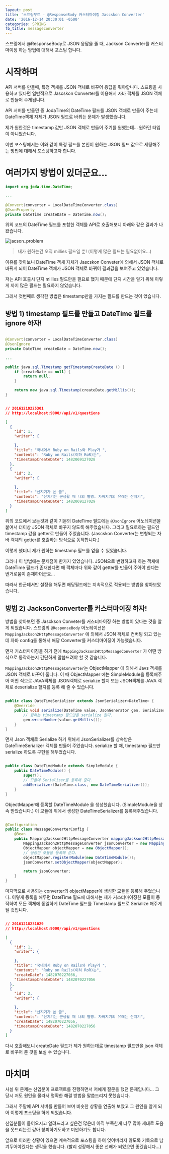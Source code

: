 ```yaml
---
layout: post
title: '스프링부트 - @ResponseBody 커스터마이징 Jascskon Converter'
date: '2016-12-14 20:30:01 -0500'
categories: SPRING
fb_title: messageconverter
---
```


스프링에서 @ResponseBody로 JSON 응답을 줄 때, Jackson Converter를 커스터마이징 하는 방법에 대해서 포스팅 합니다.

# 시작하며

API 서버를 만들때, 특정 객체를 JSON 객체로 바꾸어 응답을 줘야합니다.
스프링을 사용하고 있다면 일반적으로 Jascskon Converter를 이용해서 자바 객체를 JSON 객체로 만들어 주게됩니다.

API 서버를 만들던 중 JodaTime의 DateTime 필드를 JSON 객체로 만들어 주는데 DateTime객체 자체가 JSON 필드로 바뀌는 문제가 발생했습니다.

제가 원한것은 timestamp 값만 JSON 객체로 만들어 주기를 원했는데... 원하던 타입이 아니었습니다.

이번 포스팅에서는 이와 같이 특정 필드를 본인이 원하는 JSON 필드 값으로 세팅해주는 방법에 대해서 포스팅하고자 합니다.



# 여러가지 방법이 있더군요...

``` java
import org.joda.time.DateTime;

...

@Convert(converter = LocalDateTimeConverter.class)
@JsonProperty
private DateTime createDate = DateTime.now();


```

위의 코드의 DateTime 필드를 포함한 객체를 API로 호출해보니 아래와 같은 결과가 나왔습니다.

![jacson_problem](/images/jackson_problem.jpg)

> 내가 원하는건 오직 millies 필드일 뿐! (이렇게 많은 필드는 필요없어요...)

이유를 찾아보니 DateTime 객체 자체가 Jascskon Conveter에 의해서 JSON 객체로 바뀌게 되어 DateTime 객체가 JSON 객체로 바뀌어 결과값을 보여주고 있었습니다.

저는 API 호출시 단지 millies 필드만을 필요로 했기 때문에 단지 시간을 알기 위해 이렇게
까지 많은 필드는 필요하지 않았습니다.

그래서 첫번째로 생각한 방법은 timestamp만을 가지는 필드를 만드는 것이 었습니다.

## 방법 1) timestamp 필드를 만들고 DateTime 필드를 ignore 하자!

``` java

@Convert(converter = LocalDateTimeConverter.class)
@JsonIgnore
private DateTime createDate = DateTime.now();

...

public java.sql.Timestamp getTimestampCreateDate () {
    if (createDate == null) {
        return null;
    }

    return new java.sql.Timestamp(createDate.getMillis());
}
```

``` JSON

// 20161218225301
// http://localhost:9000//api/v1/questions

[
  {
    "id": 1,
    "writer": {

    },
    "title": "국내에서 Ruby on Rails와 Play가 ",
    "contents": "Ruby on Rails(이하 RoR)는",
    "timestampCreateDate": 1482069127028
  },
  {
    "id": 2,
    "writer": {

    },
    "title": "산지기가 쓴 글",
    "contents": "산지기는 군생활 때 나의 별명. 자바지기의 유래는 산지기",
    "timestampCreateDate": 1482069127029
  }
]

```

위의 코드에서 보는것과 같이 기본의 DateTime 필드에는 ``@JsonIgnore`` 어노테이션을 붙여서 더이상 JSON 객체로 바꾸지 않도록 해주었습니다. 그리고 필요로하는 필드인 timestamp 값을 getter로 만들어 주었습니다. (Jascskon Converter는 변형되는 자바 객체의 getter를 호출하는 방식으로 동작합니다.)

이렇게 했더니 제가 원하는 timestamp 필드를 얻을 수 있었습니다.

그러나 이 방법에는 문제점이 한가지 있었습니다. JSON으로 변형하고자 하는 객체에 DateTime 필드가 존재한다면 매 객체마다 위와 같이 getter를 만들어 주어야 한다는 번거로움이 존재하더군요...

따라서 한군데서만 설정을 해두면 해당필드에는 지속적으로 적용되는 방법을 찾아보았습니다.

## 방법 2) JacksonConverter를 커스터마이징 하자!

방법을 찾아보던 중 Jasckson Conveter를 커스터마이징 하는 방법이 있다는 것을 알게 되었습니다. 스프링의 `` @ResponseBody `` 어노테이션은 ``MappingJackson2HttpMessageConverter`` 에 의해서 JSON 객체로 컨버팅 되고 있는데 자바 config를 통해서 해당 Converter를 커스터마이징이 가능했습니다.

먼저 커스터마이징을 하기 전에 ``MappingJackson2HttpMessageConverter`` 가 어떤 방식으로 동작하는지 간단하게 말씀드려야 할 것 같습니다.

``MappingJackson2HttpMessageConverter``는 ObjectMapper 에 의해서 Javs 객체를 JSON 객체로 바꾸어 줍니다. 이 때 ObjectMapper 에는 SimpleModule을 등록해주어 어떤 식으로 JAVA객체를 JSON객체로 serialize 할지 또는 JSON객체를 JAVA 객체로 deserialize 할지를 등록 해 줄 수 있습니다.

``` java

public class DateTimeSerializer extends JsonSerializer<DateTime> {
    @Override
    public void serialize(DateTime value, JsonGenerator gen, SerializerProvider serializerProvider) throws IOException {
        // 원하는 timestamp 필드만을 serialize 한다.
        gen.writeNumber(value.getMillis());
    }
}

```

먼저 Json 객체로 Serialize 하기 위해서 JsonSerializer를 상속받은 DateTimeSerializer 객체를 만들어 주었습니다. serialize 할 때, timestamp 필드만 serialize 하도록 구현을 해두었습니다.

``` java

public class DateTimeModule extends SimpleModule {
    public DateTimeModule() {
        super();
        // 모듈에 Serializer를 등록해 준다.
        addSerializer(DateTime.class, new DateTimeSerializer());
    }
}

```

ObjectMapper에 등록할 DateTimeModule 을 생성했습니다. (SimpleModule을 상속 받았습니다.) 이 모듈에 위에서 생성한 DateTimeSerializer를 등록해주었습니다.


``` java

@Configuration
public class MessageConverterConfig {
    @Bean
    public MappingJackson2HttpMessageConverter mappingJackson2HttpMessageConverter() {
        MappingJackson2HttpMessageConverter jsonConverter = new MappingJackson2HttpMessageConverter();
        ObjectMapper objectMapper = new ObjectMapper();
        // 생성한 모듈을 등록해 준다.
        objectMapper.registerModule(new DateTimeModule());
        jsonConverter.setObjectMapper(objectMapper);

        return jsonConverter;
    }
}

```

마지막으로 사용되는 converter의 objectMapper에 생성한 모듈을 등록해 주었습니다.
이렇게 등록을 해두면 DateTime 필드에 대해서는 제가 커스터마이징한 모듈이 동작하여 모든 객체에 동일하게 DateTime 필드를 Timestamp 필드로 Serialize 해주게 될 것입니다.

``` JSON

// 20161218231029
// http://localhost:9000//api/v1/questions

[
  {
    "id": 1,
    "writer": {

    },
    "title": "국내에서 Ruby on Rails와 Play가 ",
    "contents": "Ruby on Rails(이하 RoR)는",
    "createDate": 1482070227056,
    "timestampCreateDate": 1482070227056
  },
  {
    "id": 2,
    "writer": {

    },
    "title": "산지기가 쓴 글",
    "contents": "산지기는 군생활 때 나의 별명. 자바지기의 유래는 산지기",
    "createDate": 1482070227056,
    "timestampCreateDate": 1482070227056
  }
]

```

다시 호출해보니 createDate 필드가 제가 원하는데로 timestamp 필드만을 json 객체로 바꾸어 준 것을 보실 수 있습니다.

# 마치며

사실 위 문제는 신입분이 프로젝트를 진행하면서 저에게 질문을 했던 문제입니다...
그 당시 저도 원인을 몰라서 명확한 해결 방법을 말씀드리지 못했습니다.

그래서 주말에 API 서버를 만들어 보며 비슷한 상황을 연출해 보았고 그 원인을 알게 되어 이렇게 포스팅을 하게 되었습니다.

신입분들이 들어오시고 알려드리고 싶은건 많은데 아직 부족한게 너무 많아 제대로 도움을 못드리는것 같아 창피하기도하고 미안하기도 합니다.

앞으로 이러한 상황이 있으면 계속적으로 포스팅을 하여 잊어버리지 않도록 기록으로 남겨두어야겠다는 생각을 했습니다. (빨리 성장해서 좋은 선배가 되었으면 좋겠습니다...)
